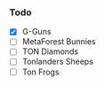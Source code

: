 ### Todo

- [x] G-Guns
- [ ] MetaForest Bunnies
- [ ] TON Diamonds
- [ ] Tonlanders Sheeps
- [ ] Ton Frogs